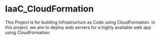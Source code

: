 # IaaC_CloudFormation
This Project is for building Infrastructure as Code using CloudFormation.
In this project, we aim to  deploy web servers for a highly available web app using CloudFormation.

